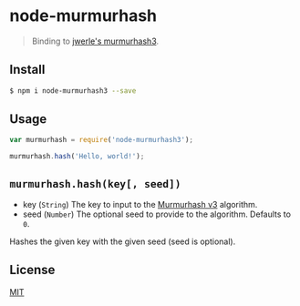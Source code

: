 # node-murmurhash

> Binding to [jwerle's murmurhash3](https://github.com/jwerle/murmurhash.c).

## Install
```sh
$ npm i node-murmurhash3 --save
```

## Usage
```javascript
var murmurhash = require('node-murmurhash3');

murmurhash.hash('Hello, world!');
```

## `murmurhash.hash(key[, seed])`

- key (`String`) The key to input to the [Murmurhash v3](https://en.wikipedia.org/wiki/MurmurHash) algorithm.
- seed (`Number`) The optional seed to provide to the algorithm. Defaults to `0`.

Hashes the given key with the given seed (seed is optional).

## License
[MIT](./LICENSE)